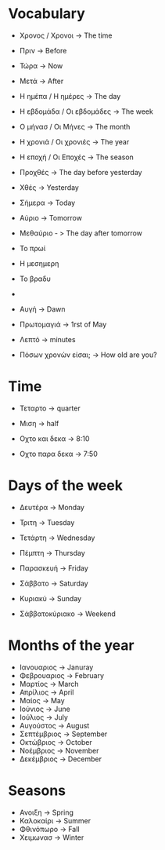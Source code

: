 # Vocabulary

- Χρονος / Χρονοι -> The time

- Πριν -> Before
- Τώρα -> Now
- Μετά -> After

- Η ημέπα / Η ημέρες -> The day
- Η εβδομάδα / Οι εβδομάδες -> The week
- Ο μήνασ / Οι Μήνες -> The month
- Η χρονιά / Οι χρονιές -> The year
- Η εποχή / Οι Εποχές -> The season

- Προχθές -> The day before yesterday
- Χθές -> Yesterday
- Σήμερα  -> Today
- Αύριο -> Tomorrow
- Μεθαύριο - > The day after tomorrow

- Το πρωί
- Η μεσημερη
- Το βραδυ
- 

- Αυγή -> Dawn

- Πρωτομαγιά -> 1rst of May

- Λεπτό -> minutes

- Πόσων χρονών είσαι; -> How old are you?

# Time

- Τεταρτο -> quarter
- Μιση -> half

- Οχτο και δεκα -> 8:10
- Οχτο παρα δεκα -> 7:50
# Days of the week

- Δευτέρα -> Monday
- Τριτη -> Tuesday
- Τετάρτη -> Wednesday
- Πέμπτη -> Thursday
- Παρασκευή -> Friday
- Σάββατο -> Saturday
- Κυριακύ -> Sunday

- Σάββατοκύριακο -> Weekend

# Months of the year

- Ιανουαριος -> Januray
- Φεβρουαριος -> February
- Μαρτίος -> March
- Απρίλιος -> April
- Μαίος -> May
- Ιούνιος -> June
- Ιούλιος -> July
- Αυγούστος -> August
- Σεπτέμβριος -> September
- Οκτώβριος -> October
- Νοέμβριος -> November
- Δεκέμβριος -> December

# Seasons

- Ανοιξη -> Spring
- Καλοκαίρι -> Summer
- Φθινόπωρο -> Fall
- Χειμωνασ -> Winter
